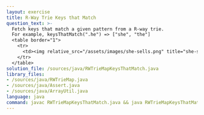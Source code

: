 ```yaml
---
layout: exercise
title: R-Way Trie Keys that Match
question_text: >-
  Fetch keys that match a given pattern from a R-way trie.
  For example, keysThatMatch(".he") => ["she", "the"]
  <table border="1">
    <tr>
      <td><img relative_src="/assets/images/she-sells.png" title="she-sells" style="height:70%; width:auto;"></td>
    </tr>
  </table>
solution_file: /sources/java/RWTrieMapKeysThatMatch.java
library_files:
- /sources/java/RWTrieMap.java
- /sources/java/Assert.java
- /sources/java/ArrayUtil.java
language: java
command: javac RWTrieMapKeysThatMatch.java && java RWTrieMapKeysThatMatch
---
```

